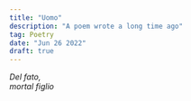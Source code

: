 ```yaml
---
title: "Uomo"
description: "A poem wrote a long time ago"
tag: Poetry
date: "Jun 26 2022"
draft: true
---
```


*Del fato,*\
*mortal figlio*